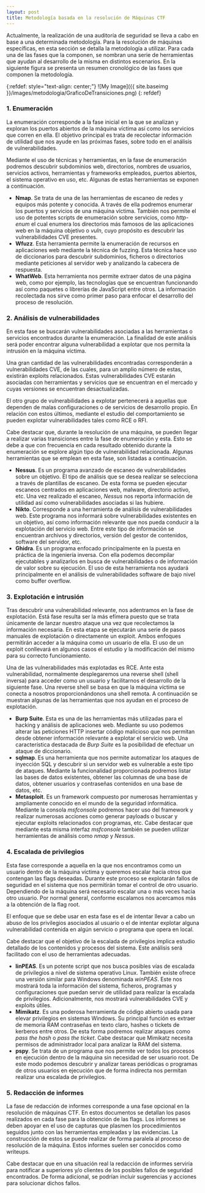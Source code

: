 ```yaml
---
layout: post
title: Metodología basada en la resolución de Máquinas CTF
---
```


Actualmente, la realización de una auditoría de seguridad se lleva a cabo en base a una determinada metodología. Para la resolución de máquinas específicas, en esta sección se detalla la metodología a utilizar. Para cada una de las fases que la componen, se nombran una serie de herramientas que ayudan al desarrollo de la misma en distintos escenarios. En la siguiente figura se presenta un resumen cronológico de las fases que componen la metodología.

{:refdef: style="text-align: center;"}
![My Image]({{ site.baseimg }}/images/metodologia/GraficoDeTransiciones.png)
{: refdef}

### 1. Enumeración

La enumeración corresponde a la fase inicial en la que se analizan y exploran los puertos abiertos de la máquina víctima así como los servicios que corren en ella. El objetivo principal es trata de recolectar información de utilidad que nos ayude en las próximas fases, sobre todo en el análisis de vulnerabilidades.

Mediante el uso de técnicas y herramientas, en la fase de enumeración podremos descubrir subdominios web, directorios, nombres de usuarios, servicios activos, herramientas y frameworks empleados, puertos abiertos, el sistema operativo en uso, etc. Algunas de estas herramientas se exponen a continuación.

  - **Nmap**. Se trata de una de las herramientas de escaneo de redes y equipos más potente y conocida. A través de ella podremos enumerar los puertos y servicios de una máquina víctima. También nos permite el uso de potentes scripts de enumeración sobre servicios, como *http-enum* el cual enumera los directorios más famosos de las aplicaciones web en la máquina objetivo o *vuln*, cuyo propósito es descubrir las vulnerabilidades CVE presentes.
  - **Wfuzz**. Esta herramienta permite la enumeración de recursos en aplicaciones web mediante la técnica de fuzzing. Esta técnica hace uso de diccionarios para descubrir subdominios, ficheros o directorios mediante peticiones al servidor web y analizando la cabecera de respuesta.
  - **WhatWeb**. Esta herramienta nos permite extraer datos de una página web, como por ejemplo, las tecnologías que se encuentran funcionando así como paquetes o librerías de JavaScript entre otros. La información recolectada nos sirve como primer paso para enfocar el desarrollo del proceso de resolución.


### 2. Análisis de vulnerabilidades

En esta fase se buscarán vulnerabilidades asociadas a las herramientas o servicios encontrados durante la enumeración. La finalidad de este análisis será poder encontrar alguna vulnerabilidad a explotar que nos permita la intrusión en la máquina víctima.

Una gran cantidad de las vulnerabilidades encontradas corresponderán a vulnerabilidades CVE, de las cuales, para un amplio número de estas, existirán exploits relacionados. Estas vulnerabilidades CVE estarán asociadas con herramientas y servicios que se encuentran en el mercado y cuyas versiones se encuentran desactualizadas.

El otro grupo de vulnerabilidades a explotar pertenecerá a aquellas que dependen de malas configuraciones o de servicios de desarrollo propio. En relación con estos últimos, mediante el estudio del comportamiento se pueden explotar vulnerabilidades tales como RCE o RFI.

Cabe destacar que, durante la resolución de una máquina, se pueden llegar a realizar varias transiciones entre la fase de enumeración y esta. Esto se debe a que con frecuencia en cada resultado obtenido durante la enumeración se explore algún tipo de vulnerabilidad relacionada. Algunas herramientas que se emplean en esta fase, son listadas a continuación.

  - **Nessus**. Es un programa avanzado de escaneo de vulnerabilidades sobre un objetivo. El tipo de análisis que se desea realizar se selecciona a través de plantillas de escaneo. De esta forma se pueden ejecutar escaneos centrados en aplicaciones web, malware, directorio activo, etc. Una vez realizado el escaneo, *Nessus* nos reporta información de utilidad así como vulnerabilidades asociadas si las hubiere.
  - **Nikto**. Corresponde a una herramienta de análisis de vulnerabilidades web. Este programa nos informará sobre vulnerabilidades existentes en un objetivo, así como información relevante que nos pueda conducir a la explotación del servicio web. Entre este tipo de información se encuentran archivos y directorios, versión del gestor de contenidos, software del servidor, etc.
  - **Ghidra**. Es un programa enfocado principalmente en la puesta en práctica de la ingeniería inversa. Con ella podemos decompilar ejecutables y analizarlos en busca de vulnerabilidades o de información de valor sobre su ejecución. El uso de esta herramienta nos ayudará principalmente en el análisis de vulnerabilidades software de bajo nivel como buffer overflow.


### 3. Explotación e intrusión

Tras descubrir una vulnerabilidad relevante, nos adentramos en la fase de explotación. Está fase resulta ser la más efímera puesto que se trata únicamente de lanzar nuestro ataque una vez que recolectamos la información necesaria. En esta etapa se ejecutarán una serie de pasos manuales de explotación o directamente un exploit. Ambos enfoques permitirán acceder a la máquina como un usuario de ella. El uso de un exploit conllevará en algunos casos el estudio y la modificación del mismo para su correcto funcionamiento.

Una de las vulnerabilidades más explotadas es RCE. Ante esta vulnerabilidad, normalmente desplegaremos una reverse shell (shell inversa) para acceder como un usuario y facilitarnos el desarrollo de la siguiente fase. Una reverse shell se basa en que la máquina víctima se conecta a nosotros proporcionándonos una shell remota. A continuación se muestran algunas de las herramientas que nos ayudan en el proceso de explotación.

  - **Burp Suite**. Esta es una de las herramientas más utilizadas para el hacking y análisis de aplicaciones web. Mediante su uso podemos alterar las peticiones HTTP insertar código malicioso que nos permitan desde obtener información relevante a explotar el servicio web. Una característica destacada de *Burp Suite* es la posibilidad de efectuar un ataque de diccionario.
  - **sqlmap**. Es una herramienta que nos permite automatizar los ataques de inyección SQL y descubrir si un servidor web es vulnerable a este tipo de ataques. Mediante la funcionalidad proporcionada podremos listar las bases de datos existentes, obtener las columnas de una base de datos, obtener usuarios y contraseñas contenidos en una base de datos, etc.
  - **Metasploit**. Es un framework compuesto por numerosas herramientas y ampliamente conocido en el mundo de la seguridad informática. Mediante la consola *msfconsole* podremos hacer uso del framework y realizar numerosas acciones como generar payloads o buscar y ejecutar exploits relacionados con programas, etc. Cabe destacar que mediante esta misma interfaz *msfconsole* también se pueden utilizar herramientas de análisis como *nmap* y *Nessus*.


### 4. Escalada de privilegios

Esta fase corresponde a aquella en la que nos encontramos como un usuario dentro de la máquina víctima y queremos escalar hacia otros que contengan las flags deseadas. Durante este proceso se explotarán fallos de seguridad en el sistema que nos permitirán tomar el control de otro usuario. Dependiendo de la máquina será necesario escalar una o más veces hacia otro usuario. Por normal general, conforme escalamos nos acercamos más a la obtención de la flag root.

El enfoque que se debe usar en esta fase es el de intentar llevar a cabo un abuso de los privilegios asociados al usuario o el de intentar explotar alguna vulnerabilidad contenida en algún servicio o programa que opera en local.

Cabe destacar que el objetivo de la escalada de privilegios implica estudio detallado de los contenidos y procesos del sistema. Este análisis será facilitado con el uso de herramientas adecuadas.

  - **linPEAS**. Es un potente script que nos busca posibles vías de escalada de privilegios a nivel de sistema operativo Linux. También existe ofrece una versión similar para Windows denominada *winPEAS*. Este nos mostrará toda la información del sistema, ficheros, programas y configuraciones que puedan servir de utilidad para realizar la escalada de privilegios. Adicionalmente, nos mostrará vulnerabilidades CVE y exploits útiles.
  - **Mimikatz**. Es una poderosa herramienta de código abierto usada para elevar privilegios en sistemas Windows. Su principal función es extraer de memoria RAM contraseñas en texto claro, hashes o tickets de kerberos entre otros. De esta forma podremos realizar ataques como *pass the hash* o *pass the ticket*. Cabe destacar que Mimikatz necesita permisos de administrador local para analizar la RAM del sistema.
  - **pspy**. Se trata de un programa que nos permite ver todos los procesos en ejecución dentro de la máquina sin necesidad de ser usuario root. De este modo podemos descubrir y analizar tareas periódicas o programas de otros usuarios en ejecución que de forma indirecta nos permitan realizar una escalada de privilegios.

### 5. Redacción de informes

La fase de redacción de informes corresponde a una fase opcional en la resolución de máquinas CTF. En estos documentos se detallan los pasos realizados en cada fase para la obtención de las flags. Los informes se deben apoyar en el uso de capturas que plasmen los procedimientos seguidos junto con las herramientas empleadas y las evidencias. La construcción de estos se puede realizar de forma paralela al proceso de resolución de la máquina. Estos informes suelen ser conocidos como writeups.

Cabe destacar que en una situación real la redacción de informes serviría para notificar a superiores y/o clientes de los posibles fallos de seguridad encontrados. De forma adicional, se podrían incluir sugerencias y acciones para solucionar dichos fallos.
